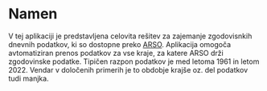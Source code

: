 # Namen

V tej aplikaciji je predstavljena celovita rešitev za zajemanje zgodovisnkih dnevnih podatkov, ki so dostopne preko <a href="https://www.arso.gov.si/">ARSO</a>. Aplikacija omogoča avtomatiziran prenos podatkov za vse kraje, za katere ARSO drži zgodovinske podatke. Tipičen razpon podatkov je med letoma 1961 in letom 2022. Vendar v določenih primerih je to obdobje krajše oz. del podatkov tudi manjka.
 
